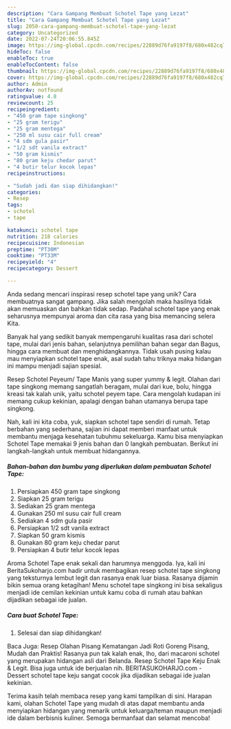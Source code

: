 ```yaml
---
description: "Cara Gampang Membuat Schotel Tape yang Lezat"
title: "Cara Gampang Membuat Schotel Tape yang Lezat"
slug: 2050-cara-gampang-membuat-schotel-tape-yang-lezat
category: Uncategorized
date: 2022-07-24T20:06:55.845Z
image: https://img-global.cpcdn.com/recipes/22889d76fa9197f8/680x482cq70/schotel-tape-foto-resep-utama.jpg
hideToc: false
enableToc: true
enableTocContent: false
thumbnail: https://img-global.cpcdn.com/recipes/22889d76fa9197f8/680x482cq70/schotel-tape-foto-resep-utama.jpg
cover: https://img-global.cpcdn.com/recipes/22889d76fa9197f8/680x482cq70/schotel-tape-foto-resep-utama.jpg
author: Admin
authorAv: notfound
ratingvalue: 4.8
reviewcount: 25
recipeingredient:
- "450 gram tape singkong"
- "25 gram terigu"
- "25 gram mentega"
- "250 ml susu cair full cream"
- "4 sdm gula pasir"
- "1/2 sdt vanila extract"
- "50 gram kismis"
- "80 gram keju chedar parut"
- "4 butir telur kocok lepas"
recipeinstructions:

- "Sudah jadi dan siap dihidangkan!"
categories:
- Resep
tags:
- schotel
- tape

katakunci: schotel tape 
nutrition: 218 calories
recipecuisine: Indonesian
preptime: "PT30M"
cooktime: "PT33M"
recipeyield: "4"
recipecategory: Dessert

---
```





Anda sedang mencari inspirasi resep schotel tape yang unik? Cara membuatnya sangat gampang. Jika salah mengolah maka hasilnya tidak akan memuaskan dan bahkan tidak sedap. Padahal schotel tape yang enak seharusnya mempunyai aroma dan cita rasa yang bisa memancing selera Kita.





Banyak hal yang sedikit banyak mempengaruhi kualitas rasa dari schotel tape, mulai dari jenis bahan, selanjutnya pemilihan bahan segar dan Bagus, hingga cara membuat dan menghidangkannya. Tidak usah pusing kalau mau menyiapkan schotel tape enak,      asal sudah tahu triknya maka hidangan ini mampu menjadi sajian spesial.














Resep Schotel Peyeum/ Tape Manis yang super yummy &amp; legit. Olahan dari tape singkong memang sangatlah beragam, mulai dari kue, bolu, hingga kreasi tak kalah unik, yaitu schotel peyem tape. Cara mengolah kudapan ini memang cukup kekinian, apalagi dengan bahan utamanya berupa tape singkong.






Nah, kali ini kita coba, yuk, siapkan schotel tape sendiri di rumah. Tetap berbahan yang sederhana, sajian ini dapat memberi manfaat untuk membantu menjaga kesehatan tubuhmu sekeluarga. Kamu bisa menyiapkan Schotel Tape memakai 9 jenis bahan dan 0 langkah pembuatan. Berikut ini langkah-langkah untuk membuat hidangannya.

<!--inarticleads1-->

##### Bahan-bahan dan bumbu yang diperlukan dalam pembuatan Schotel Tape:

1. Persiapkan 450 gram tape singkong
1. Siapkan 25 gram terigu
1. Sediakan 25 gram mentega
1. Gunakan 250 ml susu cair full cream
1. Sediakan 4 sdm gula pasir
1. Persiapkan 1/2 sdt vanila extract
1. Siapkan 50 gram kismis
1. Gunakan 80 gram keju chedar parut
1. Persiapkan 4 butir telur kocok lepas


Aroma Schotel Tape enak sekali dan harumnya menggoda. Iya, kali ini BeritaSukoharjo.com hadir untuk membagikan resep schotel tape singkong yang teksturnya lembut legit dan rasanya enak luar biasa. Rasanya dijamin bikin semua orang ketagihan! Menu schotel tape singkong ini bisa sekaligus menjadi ide cemilan kekinian untuk kamu coba di rumah atau bahkan dijadikan sebagai ide jualan. 

<!--inarticleads2-->

##### Cara buat Schotel Tape:


1. Selesai dan siap dihidangkan!

Baca Juga: Resep Olahan Pisang Kematangan Jadi Roti Goreng Pisang, Mudah dan Praktis! Rasanya pun tak kalah enak, lho, dari macaroni schotel yang merupakan hidangan asli dari Belanda. Resep Schotel Tape Keju Enak &amp; Legit. Bisa juga untuk ide berjualan nih. BERITASUKOHARJO.com - Dessert schotel tape keju sangat cocok jika dijadikan sebagai ide jualan kekinian. 

Terima kasih telah membaca resep yang kami tampilkan di sini. Harapan kami, olahan Schotel Tape yang mudah di atas dapat membantu anda menyiapkan hidangan yang menarik untuk keluarga/teman maupun menjadi ide dalam berbisnis kuliner. Semoga bermanfaat dan selamat mencoba!
